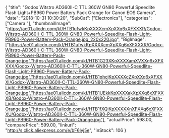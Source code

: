 {
	"title": "Godox Witstro AD360II-C TTL 360W GN80 Powerful Speedlite Flash Light+PB960 Power Battery Pack Orange for Canon EOS Camera",
	"date": "2018-10-31 10:30:20",
	"SubCat": ["Electronics"],
	"categories": ["Camera "],
	"thumbnailImage": "https://ae01.alicdn.com/kf/HTB1ufwkKpXXXXcmXpXXq6xXFXXXR/Godox-Witstro-AD360II-C-TTL-360W-GN80-Powerful-Speedlite-Flash-Light-PB960-Power-Battery-Pack-Orange.jpg_220x220.jpg",
	"BigImage": ["https://ae01.alicdn.com/kf/HTB1ufwkKpXXXXcmXpXXq6xXFXXXR/Godox-Witstro-AD360II-C-TTL-360W-GN80-Powerful-Speedlite-Flash-Light-PB960-Power-Battery-Pack-Orange.jpg","https://ae01.alicdn.com/kf/HTB1G23XKpXXXXamXVXXq6xXFXXXX/Godox-Witstro-AD360II-C-TTL-360W-GN80-Powerful-Speedlite-Flash-Light-PB960-Power-Battery-Pack-Orange.jpg","https://ae01.alicdn.com/kf/HTB1phcjKpXXXXcZXpXXq6xXFXXXI/Godox-Witstro-AD360II-C-TTL-360W-GN80-Powerful-Speedlite-Flash-Light-PB960-Power-Battery-Pack-Orange.jpg","https://ae01.alicdn.com/kf/HTB1UEkkKpXXXXakXpXXq6xXFXXXB/Godox-Witstro-AD360II-C-TTL-360W-GN80-Powerful-Speedlite-Flash-Light-PB960-Power-Battery-Pack-Orange.jpg","https://ae01.alicdn.com/kf/HTB1fXQiKpXXXXXnXFXXq6xXFXXXU/Godox-Witstro-AD360II-C-TTL-360W-GN80-Powerful-Speedlite-Flash-Light-PB960-Power-Battery-Pack-Orange.jpg"],
	"actualPrice": 598.00,
	"comparePrice": 599.00,
	"linkurl": "http://s.click.aliexpress.com/e/bF6lyj5e",
	"inStock": 106
}
